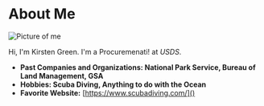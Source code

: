 # About Me

![Picture of me](https://avatars1.githubusercontent.com/u/15706620?s=400&u=d66ef56c7c7e84c06bf281f3aafeec5b25316c6f&v=4)

Hi, I'm Kirsten Green. I'm a Procuremenati! at *USDS*.

- **Past Companies and Organizations: National Park Service, Bureau of Land Management, GSA**
- **Hobbies: Scuba Diving, Anything to do with the Ocean**
- **Favorite Website:** [https://www.scubadiving.com/]()

